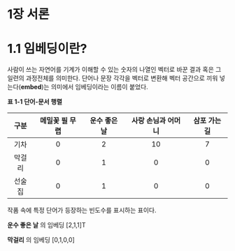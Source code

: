 # 1장 서론



# 1.1 임베딩이란?



사람이 쓰는 자연어를 기계가 이해할 수 있는  숫자의 나열인 벡터로 바꾼 결과 혹은 그 일련의 과정전체를 의미한다. 단어나 문장 각각을 벡터로 변환해 벡터 공간으로 끼워 넣는다(**embed**)는 의미에서 임베딩이라는 이름이 붙었다.



**표 1-1 단어-문서 행렬** 

| **구분** | **메밀꽃 필 무렵** | **운수 좋은 날** | **사랑 손님과 어머니** | **삼포 가는길** |
| :------: | :----------------: | :--------------: | :--------------------: | :-------------: |
|   기차   |         0          |        2         |           10           |        7        |
|  막걸리  |         0          |        1         |           0            |        0        |
|  선술집  |         0          |        1         |           0            |        0        |



작품 속에 특정 단어가 등장하는 빈도수를 표시하는 표이다.

**운수 좋은 날** 의 임베딩 [2,1,1]T

**막걸리** 의 임베딩 [0,1,0,0] 



 

